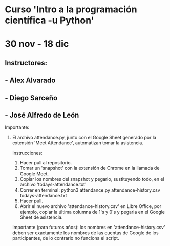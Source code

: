 # Curso 'Intro a la programación científica -u Python' 
# 30 nov - 18 dic

## Instructores:
## - Alex Alvarado
## - Diego Sarceño
## - José Alfredo de León 

Importante:
1. El archivo attendance.py, junto con el Google Sheet 
   generado por la extensión 'Meet Attendance', automatizan
   tomar la asistencia. 
   
   Instrucciones: 
   1. Hacer pull al repositorio.
   2. Tomar un 'snapshot' con la extensión de Chrome en la 
   llamada de Google Meet. 
   3. Copiar los nombres del snapshot y pegarlo, sustituyendo todo, 
   en el archivo 'todays-attendance.txt' 
   4. Correr en terminal: python3 attendance.py attendance-history.csv
   todays-attendance.txt 
   5. Hacer pull.
   6. Abrir el nuevo archivo 'attendance-history.csv' en Libre Office,
   por ejemplo, copiar la última columna de 1's y 0's y pegarla en el
   Google Sheet de asistencia. 
   
   Importante (para futuros años): los nombres en 'attendance-history.csv'
   deben ser exactamente los nombres de las cuentas de Google de los 
   participantes, de lo contrario no funciona el script. 
